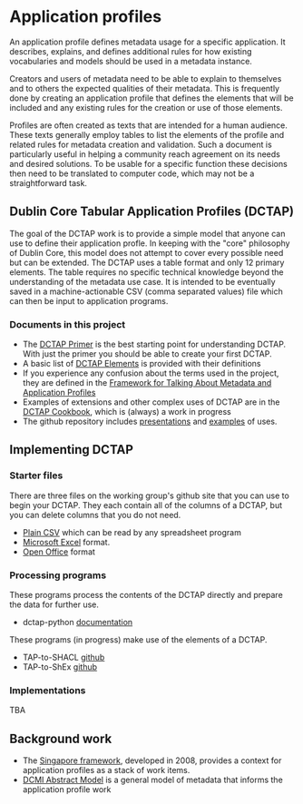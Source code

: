 # Application profiles

An application profile defines metadata usage for a specific application. It describes, explains, and defines additional rules for how existing vocabularies and models should be used in a metadata instance.

Creators and users of metadata need to be able to explain to themselves and to others the expected qualities of their metadata. This is frequently done by creating an application profile that defines the elements that will be included and any existing rules for the creation or use of those elements. 

Profiles are often created as texts that are intended for a human audience. These texts generally employ tables to list the elements of the profile and related rules for metadata creation and validation. Such a document is particularly useful in helping a community reach agreement on its needs and desired solutions. To be usable for a specific function these decisions then need to be translated to computer code, which may not be a straightforward task.

## Dublin Core Tabular Application Profiles (DCTAP)

The goal of the DCTAP work is to provide a simple model that anyone can use to define their application profle. In keeping with the "core" philosophy of Dublin Core, this model does not attempt to cover every possible need but can be extended. The DCTAP uses a table format and only 12 primary elements. The table requires no specific technical knowledge beyond the understanding of the metadata use case. It is intended to be eventually saved in a machine-actionable CSV (comma separated values) file which can then be input to application programs.

### Documents in this project

* The [DCTAP Primer](https://dcmi.github.io/dctap/TAPprimer.html) is the best starting point for understanding DCTAP. With just the primer you should be able to create your first DCTAP.
* A basic list of [DCTAP Elements](https://dcmi.github.io/dctap/TAPelements.html) is provided with their definitions 
* If you experience any confusion about the terms used in the project, they are defined in the   [Framework for Talking About Metadata and Application Profiles](https://dcmi.github.io/dctap/talking\_about\_metadata.html)
* Examples of extensions and other complex uses of DCTAP are in the [DCTAP Cookbook](https://dcmi.github.io/dctap/DCTAP-Cookbook.html), which is (always) a work in progress
* The github repository includes [presentations](https://github.com/dcmi/dctap/tree/main/media) and [examples](https://github.com/dcmi/dctap/tree/main/examples) of uses. 

## Implementing DCTAP
### Starter files
There are three files on the working group's github site that you can use to begin your DCTAP. They each contain all of the columns of a DCTAP, but you can delete columns that you do not need.
* [Plain CSV](https://github.com/dcmi/dctap/blob/main/TAPtemplate.csv) which can be read by any spreadsheet program
* [Microsoft Excel](https://github.com/dcmi/dctap/blob/main/TAPtemplate.xlsx) format.
* [Open Office](https://github.com/dcmi/dctap/blob/main/TAPtemplate.ods) format

### Processing programs
These programs process the contents of the DCTAP directly and prepare the data for further use.
* dctap-python [documentation](https://dctap-python.readthedocs.io/en/latest/)

These programs (in progress) make use of the elements of a DCTAP.

* TAP-to-SHACL [github](https://github.com/philbarker/TAP2SHACL)
* TAP-to-ShEx [github](https://github.com/tombaker/tapshex)

### Implementations
TBA

## Background work

* The [Singapore framework](https://www.dublincore.org/specifications/dublin-core/singapore-framework/), developed in 2008, provides a context for application profiles as a stack of work items. 
* [DCMI Abstract Model](https://www.dublincore.org/specification_status/recommendation/) is a general model of metadata that informs the application profile work


